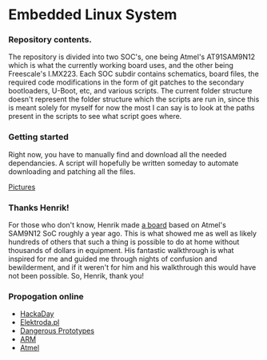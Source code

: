 # Embedded Linux System

### Repository contents.
The repository is divided into two SOC's, one being Atmel's AT91SAM9N12 which is what the currently working board uses, and the other being Freescale's I.MX223. Each SOC subdir contains schematics, board files, the required code modifications in the form of git patches to the secondary bootloaders, U-Boot, etc, and various scripts. The current folder structure doesn't represent the folder structure which the scripts are run in, since this is meant solely for myself for now the most I can say is to look at the paths present in the scripts to see what script goes where.

### Getting started
Right now, you have to manually find and download all the needed dependancies. A script will hopefully be written someday to automate downloading and patching all the files.

[Pictures](https://goo.gl/photos/XjbDx4G7ZKULxgLcA)

### Thanks Henrik!
For those who don't know, Henrik made [a board](http://hforsten.com/making-embedded-linux-computer.html) based on Atmel's SAM9N12 SoC roughly a year ago. This is what showed me as well as likely hundreds of others that such a thing is possible to do at home without thousands of dollars in equipment. His fantastic walkthrough is what inspired for me and guided me through nights of confusion and bewilderment, and if it weren't for him and his walkthrough this would have not been possible. So, Henrik, thank you!

### Propogation online
- [HackaDay](http://hackaday.com/2015/04/10/building-super-small-linux-computers-from-scratch/)
- [Elektroda.pl](http://www.elektroda.pl/rtvforum/topic3019687.html)
- [Dangerous Prototypes](http://dangerousprototypes.com/2015/04/07/embedded-linux-system/)
- [ARM](http://community.arm.com/groups/embedded/blog/2015/04/16/maker-builds-a-diy-embedded-linux-computer)
- [Atmel](http://blog.atmel.com/2015/04/10/building-a-diy-embedded-linux-processor/)

